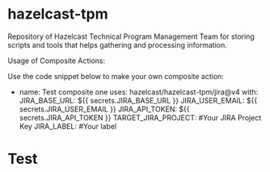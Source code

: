 # hazelcast-tpm
Repository of Hazelcast Technical Program Management Team for storing scripts and tools that helps gathering and processing information.

Usage of Composite Actions:
 
 Use the code snippet below to make your own composite action:
 
 - name: Test composite one
      uses: hazelcast/hazelcast-tpm/jira@v4
      with:
        JIRA_BASE_URL: ${{ secrets.JIRA_BASE_URL }}
        JIRA_USER_EMAIL: ${{ secrets.JIRA_USER_EMAIL }}
        JIRA_API_TOKEN: ${{ secrets.JIRA_API_TOKEN }}
        TARGET_JIRA_PROJECT: #Your JIRA Project Key
        JIRA_LABEL: #Your label

# Test

